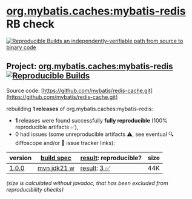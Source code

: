 [org.mybatis.caches:mybatis-redis](https://central.sonatype.com/artifact/org.mybatis.caches/mybatis-redis/versions) RB check
=======

[![Reproducible Builds](https://reproducible-builds.org/images/logos/rb.svg) an independently-verifiable path from source to binary code](https://reproducible-builds.org/)

## Project: [org.mybatis.caches:mybatis-redis](https://central.sonatype.com/artifact/org.mybatis.caches/mybatis-redis/versions) [![Reproducible Builds](https://img.shields.io/endpoint?url=https://raw.githubusercontent.com/jvm-repo-rebuild/reproducible-central/master/content/org/mybatis/caches/mybatis-redis/badge.json)](https://github.com/jvm-repo-rebuild/reproducible-central/blob/master/content/org/mybatis/caches/mybatis-redis/README.md)

Source code: [https://github.com/mybatis/redis-cache.git](https://github.com/mybatis/redis-cache.git)

rebuilding **1 releases** of org.mybatis.caches:mybatis-redis:
- **1** releases were found successfully **fully reproducible** (100% reproducible artifacts :white_check_mark:),
- 0 had issues (some unreproducible artifacts :warning:, see eventual :mag: diffoscope and/or :memo: issue tracker links):

| version | [build spec](/BUILDSPEC.md) | [result](https://reproducible-builds.org/docs/jvm/): reproducible? | size |
| -- | --------- | ------ | -- |
| [1.0.0](https://central.sonatype.com/artifact/org.mybatis.caches/mybatis-redis/1.0.0/pom) | [mvn jdk21 w](mybatis-redis-1.0.0.buildspec) | [result](mybatis-redis-1.0.0.buildinfo): [3 :white_check_mark: ](mybatis-redis-1.0.0.buildcompare) | 44K |

<i>(size is calculated without javadoc, that has been excluded from reproducibility checks)</i>
